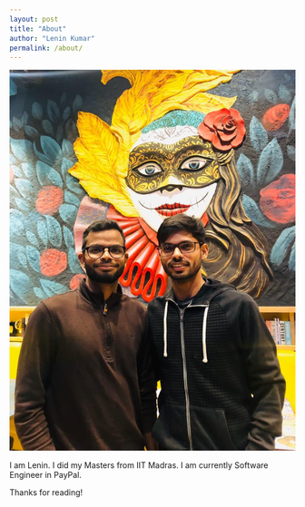 ```yaml
---
layout: post
title: "About"
author: "Lenin Kumar"
permalink: /about/
---
```

<p align="center">
<img src="/assets/Images/about/about.jpg" alt="Architecture">
</p>

I am Lenin. I did my Masters from IIT Madras. I am currently Software Engineer in PayPal. 

Thanks for reading!
